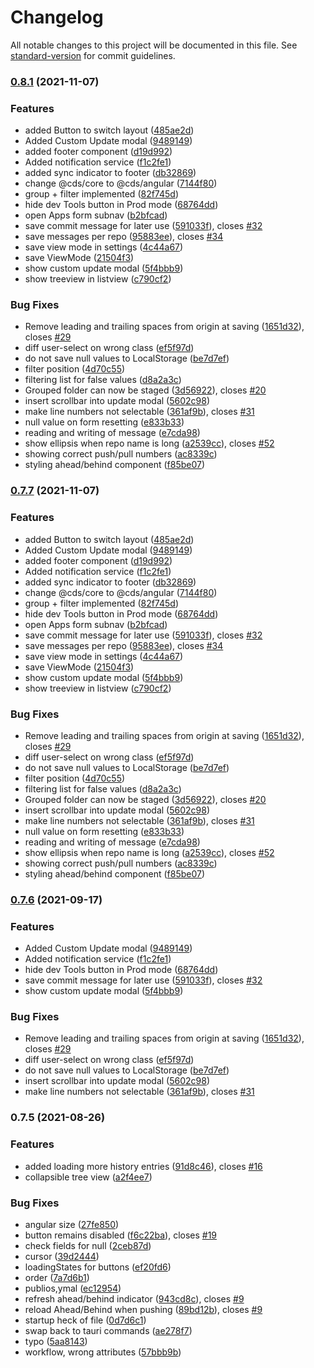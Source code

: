 # Changelog

All notable changes to this project will be documented in this file. See [standard-version](https://github.com/conventional-changelog/standard-version) for commit guidelines.

### [0.8.1](https://github.com/Commandos-app/Commandos/compare/v0.7.9...v0.8.1) (2021-11-07)

### Features

* added Button to switch layout ([485ae2d](https://github.com/Commandos-app/Commandos/commit/485ae2da6cb07260b97fc20333e65535c17e9830))
* Added Custom Update modal ([9489149](https://github.com/Commandos-app/Commandos/commit/9489149c142c24febdbd32460ecdad1e0393f914))
* added footer component ([d19d992](https://github.com/Commandos-app/Commandos/commit/d19d992b05047e8b00c4a3ba552154cb54e2ed73))
* Added notification service ([f1c2fe1](https://github.com/Commandos-app/Commandos/commit/f1c2fe180147d380047f8a50069ecaff7fbe57c2))
* added sync indicator to footer ([db32869](https://github.com/Commandos-app/Commandos/commit/db32869301e9e3bbca89cc08741cac452dc2d260))
* change @cds/core to @cds/angular ([7144f80](https://github.com/Commandos-app/Commandos/commit/7144f80d4902eafbb0cd16390b482cc5686ee969))
* group + filter implemented ([82f745d](https://github.com/Commandos-app/Commandos/commit/82f745ddcff74071ca4fb7f2997e5e8466eaa771))
* hide dev Tools button in Prod mode ([68764dd](https://github.com/Commandos-app/Commandos/commit/68764ddcbdc468a1bc6a13bc75aae0800cec596e))
* open Apps form subnav ([b2bfcad](https://github.com/Commandos-app/Commandos/commit/b2bfcade1d4312e776395fb0a038b451e0ce5a94))
* save commit message for later use ([591033f](https://github.com/Commandos-app/Commandos/commit/591033f533aa5b3a0dac768fc2935f00b1d71cd6)), closes [#32](https://github.com/Commandos-app/Commandos/issues/32)
* save messages per repo ([95883ee](https://github.com/Commandos-app/Commandos/commit/95883eeab68f4bebcb5b8e4254b7dd16807af81c)), closes [#34](https://github.com/Commandos-app/Commandos/issues/34)
* save view mode in settings ([4c44a67](https://github.com/Commandos-app/Commandos/commit/4c44a67d5b4e65dfb1acda493b2d3978ddef8e61))
* save ViewMode ([21504f3](https://github.com/Commandos-app/Commandos/commit/21504f3eb0151900b478f5699ea88a7b14b5e1a1))
* show custom update modal ([5f4bbb9](https://github.com/Commandos-app/Commandos/commit/5f4bbb9bce073369647b7d8919ed2161ee707dd7))
* show treeview in listview ([c790cf2](https://github.com/Commandos-app/Commandos/commit/c790cf28f2f498cc06905c9baf5a5ae64d15fdd9))


### Bug Fixes

* Remove leading and trailing spaces from origin at saving ([1651d32](https://github.com/Commandos-app/Commandos/commit/1651d32907b0ad41642774dfaf1580f799e3ea21)), closes [#29](https://github.com/Commandos-app/Commandos/issues/29)
* diff user-select on wrong class ([ef5f97d](https://github.com/Commandos-app/Commandos/commit/ef5f97d4fc7f574416e4708ac053a49b285df961))
* do not save null values to LocalStorage ([be7d7ef](https://github.com/Commandos-app/Commandos/commit/be7d7ef1a2409c1d497737a0a9e8fe7fc4ced42b))
* filter position ([4d70c55](https://github.com/Commandos-app/Commandos/commit/4d70c5561ef189e71ab54c72e3fb97aa4527c411))
* filtering list for false values ([d8a2a3c](https://github.com/Commandos-app/Commandos/commit/d8a2a3cec1ddcd2796d5f57708649ea7b1a6f711))
* Grouped folder can now be staged ([3d56922](https://github.com/Commandos-app/Commandos/commit/3d569223e9c370fdcce53fa35198a4227e19e5ce)), closes [#20](https://github.com/Commandos-app/Commandos/issues/20)
* insert scrollbar into update modal ([5602c98](https://github.com/Commandos-app/Commandos/commit/5602c9888c36a7811aed1d2ad5c31cb9e44d9fbd))
* make line numbers not selectable ([361af9b](https://github.com/Commandos-app/Commandos/commit/361af9b8eac6ae256b6162eac6b677aeae732b6c)), closes [#31](https://github.com/Commandos-app/Commandos/issues/31)
* null value on form resetting ([e833b33](https://github.com/Commandos-app/Commandos/commit/e833b33c5d3a73a96967040e78783794108522df))
* reading and writing of message ([e7cda98](https://github.com/Commandos-app/Commandos/commit/e7cda982f9cb3f0744e9722772bbcf3e554648fe))
* show ellipsis when repo name is long ([a2539cc](https://github.com/Commandos-app/Commandos/commit/a2539cc7cfe4125d3a42e6ab9facd1cdb65ac128)), closes [#52](https://github.com/Commandos-app/Commandos/issues/52)
* showing correct push/pull numbers ([ac8339c](https://github.com/Commandos-app/Commandos/commit/ac8339c6b4db14c2060c5685ed0e1d880708e82f))
* styling ahead/behind component ([f85be07](https://github.com/Commandos-app/Commandos/commit/f85be07198378eacb618497b18f0c3781ba4266d))

### [0.7.7](https://github.com/Commandos-app/Commandos/compare/v0.7.5...v0.7.7) (2021-11-07)


### Features

* added Button to switch layout ([485ae2d](https://github.com/Commandos-app/Commandos/commit/485ae2da6cb07260b97fc20333e65535c17e9830))
* Added Custom Update modal ([9489149](https://github.com/Commandos-app/Commandos/commit/9489149c142c24febdbd32460ecdad1e0393f914))
* added footer component ([d19d992](https://github.com/Commandos-app/Commandos/commit/d19d992b05047e8b00c4a3ba552154cb54e2ed73))
* Added notification service ([f1c2fe1](https://github.com/Commandos-app/Commandos/commit/f1c2fe180147d380047f8a50069ecaff7fbe57c2))
* added sync indicator to footer ([db32869](https://github.com/Commandos-app/Commandos/commit/db32869301e9e3bbca89cc08741cac452dc2d260))
* change @cds/core to @cds/angular ([7144f80](https://github.com/Commandos-app/Commandos/commit/7144f80d4902eafbb0cd16390b482cc5686ee969))
* group + filter implemented ([82f745d](https://github.com/Commandos-app/Commandos/commit/82f745ddcff74071ca4fb7f2997e5e8466eaa771))
* hide dev Tools button in Prod mode ([68764dd](https://github.com/Commandos-app/Commandos/commit/68764ddcbdc468a1bc6a13bc75aae0800cec596e))
* open Apps form subnav ([b2bfcad](https://github.com/Commandos-app/Commandos/commit/b2bfcade1d4312e776395fb0a038b451e0ce5a94))
* save commit message for later use ([591033f](https://github.com/Commandos-app/Commandos/commit/591033f533aa5b3a0dac768fc2935f00b1d71cd6)), closes [#32](https://github.com/Commandos-app/Commandos/issues/32)
* save messages per repo ([95883ee](https://github.com/Commandos-app/Commandos/commit/95883eeab68f4bebcb5b8e4254b7dd16807af81c)), closes [#34](https://github.com/Commandos-app/Commandos/issues/34)
* save view mode in settings ([4c44a67](https://github.com/Commandos-app/Commandos/commit/4c44a67d5b4e65dfb1acda493b2d3978ddef8e61))
* save ViewMode ([21504f3](https://github.com/Commandos-app/Commandos/commit/21504f3eb0151900b478f5699ea88a7b14b5e1a1))
* show custom update modal ([5f4bbb9](https://github.com/Commandos-app/Commandos/commit/5f4bbb9bce073369647b7d8919ed2161ee707dd7))
* show treeview in listview ([c790cf2](https://github.com/Commandos-app/Commandos/commit/c790cf28f2f498cc06905c9baf5a5ae64d15fdd9))


### Bug Fixes

*  Remove leading and trailing spaces from origin at saving ([1651d32](https://github.com/Commandos-app/Commandos/commit/1651d32907b0ad41642774dfaf1580f799e3ea21)), closes [#29](https://github.com/Commandos-app/Commandos/issues/29)
* diff user-select on wrong class ([ef5f97d](https://github.com/Commandos-app/Commandos/commit/ef5f97d4fc7f574416e4708ac053a49b285df961))
* do not save null values to LocalStorage ([be7d7ef](https://github.com/Commandos-app/Commandos/commit/be7d7ef1a2409c1d497737a0a9e8fe7fc4ced42b))
* filter position ([4d70c55](https://github.com/Commandos-app/Commandos/commit/4d70c5561ef189e71ab54c72e3fb97aa4527c411))
* filtering list for false values ([d8a2a3c](https://github.com/Commandos-app/Commandos/commit/d8a2a3cec1ddcd2796d5f57708649ea7b1a6f711))
* Grouped folder can now be staged ([3d56922](https://github.com/Commandos-app/Commandos/commit/3d569223e9c370fdcce53fa35198a4227e19e5ce)), closes [#20](https://github.com/Commandos-app/Commandos/issues/20)
* insert scrollbar into update modal ([5602c98](https://github.com/Commandos-app/Commandos/commit/5602c9888c36a7811aed1d2ad5c31cb9e44d9fbd))
* make line numbers not selectable ([361af9b](https://github.com/Commandos-app/Commandos/commit/361af9b8eac6ae256b6162eac6b677aeae732b6c)), closes [#31](https://github.com/Commandos-app/Commandos/issues/31)
* null value on form resetting ([e833b33](https://github.com/Commandos-app/Commandos/commit/e833b33c5d3a73a96967040e78783794108522df))
* reading and writing of message ([e7cda98](https://github.com/Commandos-app/Commandos/commit/e7cda982f9cb3f0744e9722772bbcf3e554648fe))
* show ellipsis when repo name is long ([a2539cc](https://github.com/Commandos-app/Commandos/commit/a2539cc7cfe4125d3a42e6ab9facd1cdb65ac128)), closes [#52](https://github.com/Commandos-app/Commandos/issues/52)
* showing correct push/pull numbers ([ac8339c](https://github.com/Commandos-app/Commandos/commit/ac8339c6b4db14c2060c5685ed0e1d880708e82f))
* styling ahead/behind component ([f85be07](https://github.com/Commandos-app/Commandos/commit/f85be07198378eacb618497b18f0c3781ba4266d))

### [0.7.6](https://github.com/Commandos-app/Commandos/compare/v0.7.5...v0.7.6) (2021-09-17)


### Features

* Added Custom Update modal ([9489149](https://github.com/Commandos-app/Commandos/commit/9489149c142c24febdbd32460ecdad1e0393f914))
* Added notification service ([f1c2fe1](https://github.com/Commandos-app/Commandos/commit/f1c2fe180147d380047f8a50069ecaff7fbe57c2))
* hide dev Tools button in Prod mode ([68764dd](https://github.com/Commandos-app/Commandos/commit/68764ddcbdc468a1bc6a13bc75aae0800cec596e))
* save commit message for later use ([591033f](https://github.com/Commandos-app/Commandos/commit/591033f533aa5b3a0dac768fc2935f00b1d71cd6)), closes [#32](https://github.com/Commandos-app/Commandos/issues/32)
* show custom update modal ([5f4bbb9](https://github.com/Commandos-app/Commandos/commit/5f4bbb9bce073369647b7d8919ed2161ee707dd7))


### Bug Fixes

*  Remove leading and trailing spaces from origin at saving ([1651d32](https://github.com/Commandos-app/Commandos/commit/1651d32907b0ad41642774dfaf1580f799e3ea21)), closes [#29](https://github.com/Commandos-app/Commandos/issues/29)
* diff user-select on wrong class ([ef5f97d](https://github.com/Commandos-app/Commandos/commit/ef5f97d4fc7f574416e4708ac053a49b285df961))
* do not save null values to LocalStorage ([be7d7ef](https://github.com/Commandos-app/Commandos/commit/be7d7ef1a2409c1d497737a0a9e8fe7fc4ced42b))
* insert scrollbar into update modal ([5602c98](https://github.com/Commandos-app/Commandos/commit/5602c9888c36a7811aed1d2ad5c31cb9e44d9fbd))
* make line numbers not selectable ([361af9b](https://github.com/Commandos-app/Commandos/commit/361af9b8eac6ae256b6162eac6b677aeae732b6c)), closes [#31](https://github.com/Commandos-app/Commandos/issues/31)

### 0.7.5 (2021-08-26)


### Features

* added loading more history entries ([91d8c46](https://github.com/Commandos-app/Commandos/commit/91d8c46b24a8666969765112d68a11060281d4d1)), closes [#16](https://github.com/Commandos-app/Commandos/issues/16)
* collapsible tree view ([a2f4ee7](https://github.com/Commandos-app/Commandos/commit/a2f4ee73b7175cf6587124c7c64058fd888ca39b))


### Bug Fixes

* angular size ([27fe850](https://github.com/Commandos-app/Commandos/commit/27fe850b0731e7be9f5f3971a1d06f72f246fc4e))
* button remains disabled ([f6c22ba](https://github.com/Commandos-app/Commandos/commit/f6c22ba29ce6a090b363fef72b02fa0acebe1129)), closes [#19](https://github.com/Commandos-app/Commandos/issues/19)
* check fields for null ([2ceb87d](https://github.com/Commandos-app/Commandos/commit/2ceb87d7e382005d3938edac6315996d2d16acc9))
* cursor ([39d2444](https://github.com/Commandos-app/Commandos/commit/39d2444b0078df6c3ed3f462f224a0c32ad7a40b))
* loadingStates for buttons ([ef20fd6](https://github.com/Commandos-app/Commandos/commit/ef20fd618708e706e7c2f8357c52cfa88b5dbcb3))
* order ([7a7d6b1](https://github.com/Commandos-app/Commandos/commit/7a7d6b1bdb28e861ee23eb6b95ad67c235748480))
* publios,ymal ([ec12954](https://github.com/Commandos-app/Commandos/commit/ec12954a876a4523297831a415c5ca16cef689bf))
* refresh ahead/behind indicator ([943cd8c](https://github.com/Commandos-app/Commandos/commit/943cd8c865809e2ac6b3068eef663088712e1c95)), closes [#9](https://github.com/Commandos-app/Commandos/issues/9)
* reload Ahead/Behind when pushing ([89bd12b](https://github.com/Commandos-app/Commandos/commit/89bd12bf1de1eab42c9adc9d9b62ec9bdd642af0)), closes [#9](https://github.com/Commandos-app/Commandos/issues/9)
* startup heck of file ([0d7d6c1](https://github.com/Commandos-app/Commandos/commit/0d7d6c14943520ea9503c7a7b82c12a1930de763))
* swap back to tauri commands ([ae278f7](https://github.com/Commandos-app/Commandos/commit/ae278f72b1e53fb549d66fdfd9753f7a98005d49))
* typo ([5aa8143](https://github.com/Commandos-app/Commandos/commit/5aa8143ec057c733012f022a5e213e5daf811648))
* workflow, wrong attributes ([57bbb9b](https://github.com/Commandos-app/Commandos/commit/57bbb9b23967f2b0acc69cb6dfe8db57f327d7fc))
